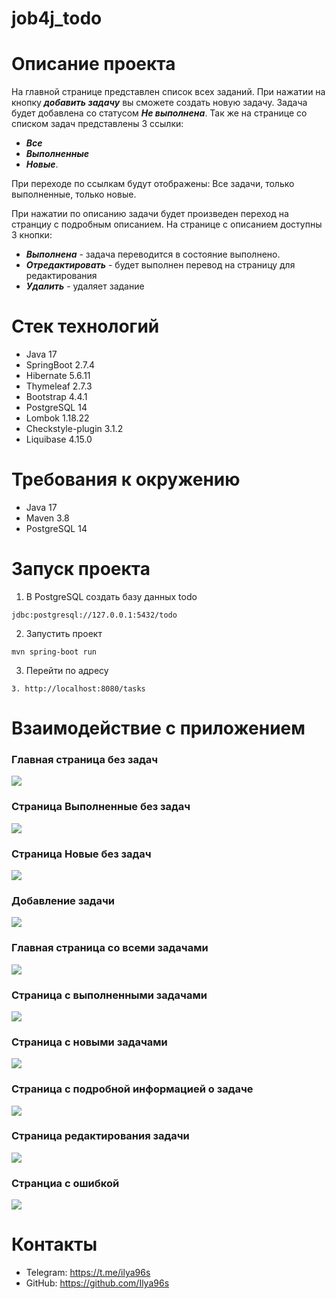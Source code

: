 # job4j_todo
# Описание проекта
На главной странице представлен список всех заданий.
При нажатии на кнопку ***добавить задачу*** вы сможете создать новую задачу. Задача будет добавлена со статусом ***Не выполнена***.
Так же на странице со списком задач представлены 3 ссылки:
- ***Все***
- ***Выполненные***
- ***Новые***.

При переходе по ссылкам будут отображены: Все задачи, только выполненные, только новые.

При нажатии по описанию задачи будет произведен переход на странциу с подробным описанием.
На странице с описанием доступны 3 кнопки:
- ***Выполнена*** - задача переводится в состояние выполнено.
- ***Отредактировать*** - будет выполнен перевод на страницу для редактирования
- ***Удалить*** - удаляет задание
# Стек технологий
- Java 17
- SpringBoot 2.7.4
- Hibernate 5.6.11
- Thymeleaf 2.7.3
- Bootstrap 4.4.1
- PostgreSQL 14
- Lombok 1.18.22
- Checkstyle-plugin 3.1.2
- Liquibase 4.15.0
# Требования к окружению
- Java 17
- Maven 3.8
- PostgreSQL 14
# Запуск проекта
1. В PostgreSQL создать базу данных todo
```shell
jdbc:postgresql://127.0.0.1:5432/todo
```
2. Запустить проект
```shell
mvn spring-boot run
```
3. Перейти по адресу
```shell
3. http://localhost:8080/tasks
```
# Взаимодействие с приложением
### Главная страница без задач
![](img/tasks.png)

### Страница Выполненные без задач
![](img/readyTasks.png)

### Страница Новые без задач
![](img/newTasks.png)

### Добавление задачи
![](img/formAddTask.png)

### Главная страница со всеми задачами
![](img/tasks2.png)

### Страница с выполненными задачами
![](img/readyTasks2.png)

### Страница с новыми задачами
![](img/newTasks2.png)

### Страница с подробной информацией о задаче
![](img/taskInfo.png)

### Страница редактирования задачи
![](img/formUpdateTask.png)

### Странциа с ошибкой
![](img/fail.png)
# Контакты
- Telegram: https://t.me/ilya96s
- GitHub: https://github.com/Ilya96s